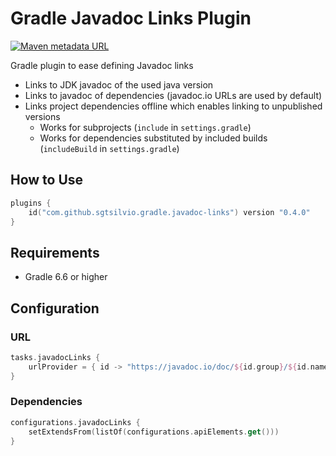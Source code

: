 # Gradle Javadoc Links Plugin

[![Maven metadata URL](https://img.shields.io/maven-metadata/v?color=brightgreen&label=gradle%20plugin&metadataUrl=https%3A%2F%2Fplugins.gradle.org%2Fm2%2Fcom%2Fgithub%2Fsgtsilvio%2Fgradle%2Fjavadoc-links%2Fcom.github.sgtsilvio.gradle.javadoc-links.gradle.plugin%2Fmaven-metadata.xml)](https://plugins.gradle.org/plugin/com.github.sgtsilvio.gradle.javadoc-links)

Gradle plugin to ease defining Javadoc links
- Links to JDK javadoc of the used java version
- Links to javadoc of dependencies (javadoc.io URLs are used by default)
- Links project dependencies offline which enables linking to unpublished versions
  - Works for subprojects (`include` in `settings.gradle`)
  - Works for dependencies substituted by included builds (`includeBuild` in `settings.gradle`)

## How to Use

```kotlin
plugins {
    id("com.github.sgtsilvio.gradle.javadoc-links") version "0.4.0"
}
```

## Requirements

- Gradle 6.6 or higher

## Configuration

### URL

```kotlin
tasks.javadocLinks {
    urlProvider = { id -> "https://javadoc.io/doc/${id.group}/${id.name}/${id.version}/" }
}
```

### Dependencies

```kotlin
configurations.javadocLinks {
    setExtendsFrom(listOf(configurations.apiElements.get()))
}
```
